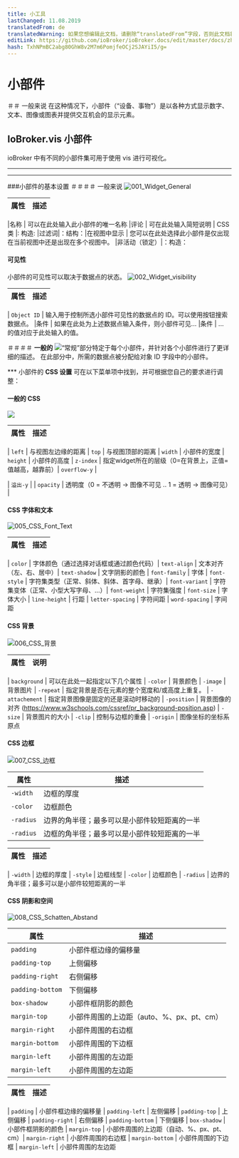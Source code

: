 ```yaml
---
title: 小工具
lastChanged: 11.08.2019
translatedFrom: de
translatedWarning: 如果您想编辑此文档，请删除“translatedFrom”字段，否则此文档将再次自动翻译
editLink: https://github.com/ioBroker/ioBroker.docs/edit/master/docs/zh-cn/viz/widgets.md
hash: TxhNPmBC2abg80GhW8v2M7m6PomjfeOCj2SJAYiI5/g=
---
```

# 小部件
＃＃ 一般来说
在这种情况下，小部件（“设备、事物”）是以各种方式显示数字、文本、图像或图表并提供交互机会的显示元素。

## IoBroker.vis 小部件
ioBroker 中有不同的小部件集可用于使用 vis 进行可视化。

-------------------------------------------------------------------------------
-------------------------------------------------------------------------------

###小部件的基本设置
＃＃＃＃ 一般来说
![001_Widget_General](../../de/viz/media/vis_widgets_001_Widget_Generell.jpg)

|属性 | 描述 |
|-----|----|

|名称 | 可以在此处输入此小部件的唯一名称 |评论 | 可在此处输入简短说明 | CSS 类 |: 构造: |过滤词|：结构：|在视图中显示 | 您可以在此处选择此小部件是仅出现在当前视图中还是出现在多个视图中。
|非活动（锁定）|：构造：

#### **可见性**
小部件的可见性可以取决于数据点的状态。
![002_Widget_visibility](../../de/viz/media/vis_widgets-2_002_Widget_Sichtbarkeit.jpg)

|属性 | 描述 |
|----|----|

| `Object ID` | 输入用于控制所选小部件可见性的数据点的 ID。可以使用按钮搜索数据点。
|条件 | 如果在此处为上述数据点输入条件，则小部件可见...
|条件 | ... 的值对应于此处输入的值。

＃＃＃＃ **一般的**
![](../../de/viz/media/vis_widgets_003_Widget_Allgemein.jpg)“常规”部分特定于每个小部件，并针对各个小部件进行了更详细的描述。
在此部分中，所需的数据点被分配给对象 ID 字段中的小部件。

*** 小部件的 **CSS 设置** 可在以下菜单项中找到，并可根据您自己的要求进行调整：

#### **一般的 CSS**
![](../../de/viz/media/vis_widgets_004_CSS_allgemein.jpg)

|属性 | 描述 |
|-----|----|

| `left` | 与视图左边缘的距离 | `top` | 与视图顶部的距离 | `width` | 小部件的宽度 | `height` | 小部件的高度 | `z-index` | 指定widget所在的层级（0=在背景上，正值=值越高，越靠前）| `overflow-y` |

| `溢出-y` |
| `opacity` | 透明度（0 = 不透明 -> 图像不可见 .. 1 = 透明 -> 图像可见） |

#### CSS 字体和文本
![005_CSS_Font_Text](../../de/viz/media/vis_widgets_005_CSS_Font_Text.jpg)

|属性 | 描述 |
|-----|----|

| `color` | 字体颜色（通过选择对话框或通过颜色代码）| `text-align` | 文本对齐（左、右、居中）| `text-shadow` | 文字阴影的颜色 | `font-family` | 字体 | `font-style` | 字符集类型（正常、斜体、斜体、首字母、继承）| `font-variant` | 字符集变体（正常、小型大写字母、...）| `font-weight` | 字符集强度 | `font-size` | 字体大小 | `line-height` | 行距 | `letter-spacing` | 字符间距 | `word-spacing` | 字间距

#### **CSS 背景**
![006_CSS_背景](../../de/viz/media/vis_widgets_006_CSS_Hintergrund.jpg)

|属性 |说明 |
|-----|-----|

| `background` | 可以在此处一起指定以下几个属性 | `-color` | 背景颜色 | `-image` | 背景图片 | `-repeat` | 指定背景是否在元素的整个宽度和/或高度上重复。
| `-attachement` | 指定背景图像是固定的还是滚动时移动的 | `-position` | 背景图像的对齐 (https://www.w3schools.com/cssref/pr_background-position.asp) | `-size` | 背景图片的大小 | `-clip` | 控制与边框的重叠 | `-origin` | 图像坐标的坐标系原点

#### **CSS 边框**
![007_CSS_边框](../../de/viz/media/vis_widgets_007_CSS_Border.jpg)

| 属性 | 描述 |
|----|----|
| `-width` | 边框的厚度 | |
| `-color` | 边框颜色 |
| `-radius` | 边界的角半径；最多可以是小部件较短距离的一半|
| `-radius` | 边框的角半径；最多可以是小部件较短距离的一半|

|属性 | 描述 |
|-----|----|

| `-width` | 边框的厚度 | `-style` | 边框线型 | `-color` | 边框颜色 | `-radius` | 边界的角半径；最多可以是小部件较短距离的一半

#### CSS 阴影和空间
![008_CSS_Schatten_Abstand](../../de/viz/media/vis_widgets_008_CSS_Schatten_Abstand.jpg)

| 属性 | 描述 |
|----|----|
| `padding` | 小部件框边缘的偏移量 |
| `padding-top` | 上侧偏移 |
| `padding-right` | 右侧偏移 |
| `padding-bottom` | 下侧偏移 |
| `box-shadow` | 小部件框阴影的颜色 |
| `margin-top` | 小部件周围的上边距（auto、%、px、pt、cm）|
| `margin-right` | 小部件周围的右边框 |
| `margin-bottom` | 小部件周围的下边框 |
| `margin-left` | 小部件周围的左边距 |
| `margin-left` | 小部件周围的左边距 |

|属性 | 描述 |
|-----|----|

| `padding` | 小部件框边缘的偏移量 | `padding-left` | 左侧偏移 | `padding-top` | 上侧偏移 | `padding-right` | 右侧偏移 | `padding-bottom` | 下侧偏移 | `box-shadow` | 小部件框阴影的颜色 | `margin-top` | 小部件周围的上边距（自动、%、px、pt、cm）| `margin-right` | 小部件周围的右边框 | `margin-bottom` | 小部件周围的下边框 | `margin-left` | 小部件周围的左边距